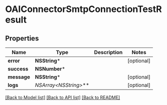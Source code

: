 # OAIConnectorSmtpConnectionTestResult

## Properties
Name | Type | Description | Notes
------------ | ------------- | ------------- | -------------
**error** | **NSString*** |  | [optional] 
**success** | **NSNumber*** |  | 
**message** | **NSString*** |  | [optional] 
**logs** | **NSArray&lt;NSString*&gt;*** |  | [optional] 

[[Back to Model list]](../README#documentation-for-models) [[Back to API list]](../README#documentation-for-api-endpoints) [[Back to README]](../README)


